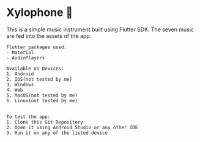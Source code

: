 # Xylophone 🎹

This is a simple music instrument built using Flutter SDK.
The seven music are fed into the assets of the app.

    Flutter packages used:
    - Material
    - AudioPlayers

    Available on Devices:
    1. Android
    2. IOS(not tested by me)
    3. Windows
    4. Web
    5. MacOS(not tested by me)
    6. Linux(not tested by me)


    To test the app:
    1. Clone this Git Repository
    2. Open it using Android Studio or any other IDE
    3. Run it on any of the listed device
